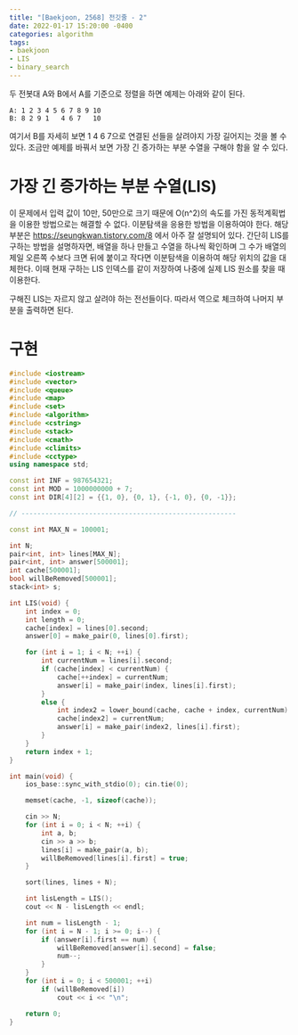 ```yaml
---
title: "[Baekjoon, 2568] 전깃줄 - 2"
date: 2022-01-17 15:20:00 -0400
categories: algorithm 
tags:
- baekjoon 
- LIS 
- binary_search 
---
```


두 전봇대 A와 B에서 A를 기준으로 정렬을 하면 예제는 아래와 같이 된다.
```
A: 1 2 3 4 5 6 7 8 9 10
B: 8 2 9 1   4 6 7   10
```
여기서 B를 자세히 보면 1 4 6 7으로 연결된 선들을 살려야지 가장 길어지는 것을 볼 수 있다. 조금만 예제를 바꿔서 보면 가장 긴 증가하는 부분 수열을 구해야 함을 알 수 있다.

# 가장 긴 증가하는 부분 수열(LIS)
이 문제에서 입력 값이 10만, 50만으로 크기 때문에 O(n^2)의 속도를 가진 동적계획법을 이용한 방법으로는 해결할 수 없다. 
이분탐색을 응용한 방법을 이용하여야 한다. 해당 부분은 https://seungkwan.tistory.com/8 에서 아주 잘 설명되어 있다. 
간단히 LIS를 구하는 방법을 설명하자면, 배열을 하나 만들고 수열을 하나씩 확인하며 그 수가 배열의 제일 오른쪽 수보다 크면 뒤에 붙이고 작다면 이분탐색을 이용하여 해당 위치의 값을 대체한다.
이때 현재 구하는 LIS 인덱스를 같이 저장하여 나중에 실제 LIS 원소를 찾을 때 이용한다.

구해진 LIS는 자르지 않고 살려야 하는 전선들이다. 따라서 역으로 체크하여 나머지 부분을 출력하면 된다.

# 구현 

```cpp
#include <iostream>
#include <vector>
#include <queue>
#include <map>
#include <set>
#include <algorithm>
#include <cstring>
#include <stack>
#include <cmath>
#include <climits>
#include <cctype>
using namespace std;

const int INF = 987654321;
const int MOD = 1000000000 + 7;
const int DIR[4][2] = {{1, 0}, {0, 1}, {-1, 0}, {0, -1}};

// ------------------------------------------------------

const int MAX_N = 100001;

int N;
pair<int, int> lines[MAX_N];
pair<int, int> answer[500001];
int cache[500001];
bool willBeRemoved[500001];
stack<int> s;

int LIS(void) {
	int index = 0;
	int length = 0;
	cache[index] = lines[0].second;
	answer[0] = make_pair(0, lines[0].first);

	for (int i = 1; i < N; ++i) {
		int currentNum = lines[i].second;
		if (cache[index] < currentNum) {
			cache[++index] = currentNum;
			answer[i] = make_pair(index, lines[i].first);
		}
		else {
			int index2 = lower_bound(cache, cache + index, currentNum) - cache;
			cache[index2] = currentNum;
			answer[i] = make_pair(index2, lines[i].first);
		}
	}
	return index + 1;
}

int main(void) {
	ios_base::sync_with_stdio(0); cin.tie(0);

	memset(cache, -1, sizeof(cache));

	cin >> N;
	for (int i = 0; i < N; ++i) {
		int a, b;
		cin >> a >> b;
		lines[i] = make_pair(a, b);
		willBeRemoved[lines[i].first] = true;
	}

	sort(lines, lines + N);

	int lisLength = LIS();
	cout << N - lisLength << endl;

	int num = lisLength - 1;
	for (int i = N - 1; i >= 0; i--) {
		if (answer[i].first == num) {
			willBeRemoved[answer[i].second] = false;
			num--;
		}
	}
	for (int i = 0; i < 500001; ++i) 
		if (willBeRemoved[i])
			cout << i << "\n";

	return 0;
}
```
